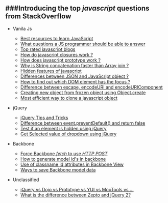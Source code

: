 ###Introducing the top *javascript* questions from StackOverflow
--------------------------------------------------------------

* Vanila Js
  - [Best resources to learn JavaScript](http://stackoverflow.com/q/11246/1310070)
  - [What questions a JS programmer should be able to answer](http://stackoverflow.com/q/1684917/1310070)
  - [Top rated javascript blogs](http://stackoverflow.com/q/409056/1310070)
  - [How do javascript closures work ?](http://stackoverflow.com/q/111102/1310070)
  - [How does javascript prototype work ?](http://stackoverflow.com/q/572897/1310070)
  - [Why is String concatenation faster than Array join ?](http://stackoverflow.com/q/7299010/1310070)
  - [Hidden features of javascript](http://stackoverflow.com/questions/61088/hidden-features-of-javascript)
  - [Differences between JSON and JavaScript object ?](http://stackoverflow.com/q/3975859/1310070)
  - [How to find out which DOM element has the focus ?](http://stackoverflow.com/q/497094/1310070)
  - [Difference between escape, encodeURI and encodeURIComponent](http://stackoverflow.com/q/75980/1310070)
  - [Creating new object from frozen object using Object.create](http://stackoverflow.com/q/19698533/1310070)
  - [Most efficient way to clone a javascript object](http://stackoverflow.com/q/122102/1310070)

* jQuery
  - [jQuery Tips and Tricks](http://stackoverflow.com/q/182630/1310070)
  - [Difference between event.preventDefault() and return false](http://stackoverflow.com/q/1357118/1310070)
  - [Test if an element is hidden using jQuery](http://stackoverflow.com/q/178325/1310070)
  - [Get Selected value of dropdown using jQuery](http://stackoverflow.com/q/2780566/1310070)

* Backbone
  - [Force Backbone *fetch* to use *HTTP POST*](http://stackoverflow.com/questions/15349949/1310070)
  - [How to generate model id's in backbone](http://stackoverflow.com/a/10793664/1310070)
  - [Use of classname,id,attributes in Backbone View](http://stackoverflow.com/q/16172671/1310070)
  - [Ways to save Backbone model data](http://stackoverflow.com/q/9816274/1310070)

* Unclassified
  - [jQuery vs Dojo vs Prototype vs YUI vs MooTools vs ...](http://stackoverflow.com/q/394601/1310070)
  - [What is the difference between Zepto and jQuery 2?](http://stackoverflow.com/q/14830334/1310070)
